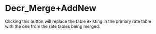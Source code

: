 # Decr\_Merge+AddNew

Clicking this button will replace the table existing in the primary rate
table with the one from the rate tables being merged.
